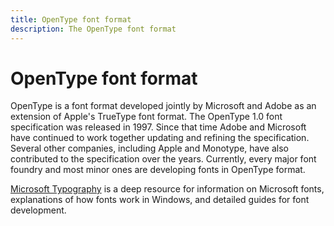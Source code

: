 ```yaml
---
title: OpenType font format
description: The OpenType font format 
---
```

# OpenType font format

OpenType is a font format developed jointly by Microsoft and Adobe as an extension of Apple's TrueType font format.
The OpenType 1.0 font specification was released in 1997.
Since that time Adobe and Microsoft have continued to work together updating and refining the specification.
Several other companies, including Apple and Monotype, have also contributed to the specification over the years.
Currently, every major font foundry and most minor ones are developing fonts in OpenType format.

[Microsoft Typography](/typography) is a deep resource for information on Microsoft fonts, explanations of how fonts work in Windows, and detailed guides for font development.

